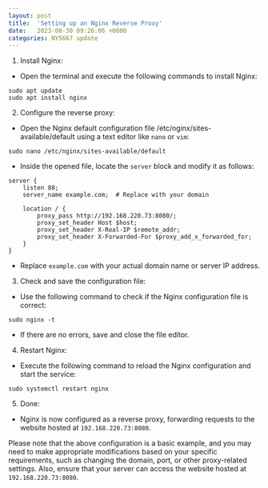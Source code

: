 ```yaml
---
layout: post
title:  'Setting up an Nginx Reverse Proxy'
date:   2023-08-30 09:26:06 +0800
categories: NY5667 update
---
```


1. Install Nginx:
* Open the terminal and execute the following commands to install Nginx:
```
sudo apt update
sudo apt install nginx
```
2. Configure the reverse proxy:
* Open the Nginx default configuration file /etc/nginx/sites-available/default using a text editor like `nano` or `vim`:
```
sudo nano /etc/nginx/sites-available/default
```
* Inside the opened file, locate the `server` block and modify it as follows:
```
server {
    listen 80;
    server_name example.com;  # Replace with your domain

    location / {
        proxy_pass http://192.168.220.73:8080/;
        proxy_set_header Host $host;
        proxy_set_header X-Real-IP $remote_addr;
        proxy_set_header X-Forwarded-For $proxy_add_x_forwarded_for;
    }
}
```
* Replace `example.com` with your actual domain name or server IP address.
3. Check and save the configuration file:
* Use the following command to check if the Nginx configuration file is correct:
```
sudo nginx -t
```
* If there are no errors, save and close the file editor.
4. Restart Nginx:
* Execute the following command to reload the Nginx configuration and start the service:
```
sudo systemctl restart nginx
```
5. Done:
* Nginx is now configured as a reverse proxy, forwarding requests to the website hosted at `192.168.220.73:8080`.

Please note that the above configuration is a basic example, and you may need to make appropriate modifications based on your specific requirements, such as changing the domain, port, or other proxy-related settings. Also, ensure that your server can access the website hosted at `192.168.220.73:8080`.